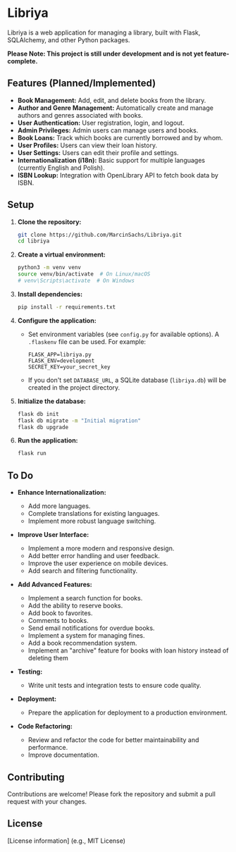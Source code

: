 # Libriya

Libriya is a web application for managing a library, built with Flask, SQLAlchemy, and other Python packages.

**Please Note: This project is still under development and is not yet feature-complete.**

## Features (Planned/Implemented)

*   **Book Management:** Add, edit, and delete books from the library.
*   **Author and Genre Management:** Automatically create and manage authors and genres associated with books.
*   **User Authentication:** User registration, login, and logout.
*   **Admin Privileges:**  Admin users can manage users and books.
*   **Book Loans:** Track which books are currently borrowed and by whom.
*   **User Profiles:** Users can view their loan history.
*   **User Settings:**  Users can edit their profile and settings.
*   **Internationalization (i18n):** Basic support for multiple languages (currently English and Polish).
*   **ISBN Lookup:**  Integration with OpenLibrary API to fetch book data by ISBN.

## Setup

1.  **Clone the repository:**

    ```bash
    git clone https://github.com/MarcinSachs/Libriya.git
    cd libriya
    ```

2.  **Create a virtual environment:**

    ```bash
    python3 -m venv venv
    source venv/bin/activate  # On Linux/macOS
    # venv\Scripts\activate  # On Windows
    ```

3.  **Install dependencies:**

    ```bash
    pip install -r requirements.txt
    ```

4.  **Configure the application:**

    *   Set environment variables (see `config.py` for available options).  A `.flaskenv` file can be used.  For example:

        ```
        FLASK_APP=libriya.py
        FLASK_ENV=development
        SECRET_KEY=your_secret_key
        ```

    *   If you don't set `DATABASE_URL`, a SQLite database (`libriya.db`) will be created in the project directory.

5.  **Initialize the database:**

    ```bash
    flask db init
    flask db migrate -m "Initial migration"
    flask db upgrade
    ```

6.  **Run the application:**

    ```bash
    flask run
    ```

## To Do

*   **Enhance Internationalization:**
    *   Add more languages.
    *   Complete translations for existing languages.
    *   Implement more robust language switching.

*   **Improve User Interface:**
    *   Implement a more modern and responsive design.
    *   Add better error handling and user feedback.
    *   Improve the user experience on mobile devices.
    *   Add search and filtering functionality. 

*   **Add Advanced Features:**
    *   Implement a search function for books.
    *   Add the ability to reserve books.
    *   Add book to favorites.
    *   Comments to books.
    *   Send email notifications for overdue books.
    *   Implement a system for managing fines.
    *   Add a book recommendation system.
    *   Implement an "archive" feature for books with loan history instead of deleting them

*   **Testing:**
    *   Write unit tests and integration tests to ensure code quality.

*   **Deployment:**
    *   Prepare the application for deployment to a production environment.

*   **Code Refactoring:**
    *   Review and refactor the code for better maintainability and performance.
    *   Improve documentation.

## Contributing

Contributions are welcome!  Please fork the repository and submit a pull request with your changes.

## License

[License information] (e.g., MIT License)